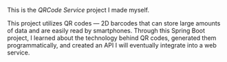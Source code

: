 This is the *QRCode Service* project I made myself.


<p>This project utilizes QR codes — 2D barcodes that can store large amounts of data and are easily read by smartphones. Through this Spring Boot project, I learned about the technology behind QR codes, generated them programmatically, and created an API I will eventually integrate into a web service.</p><br/><br/>
